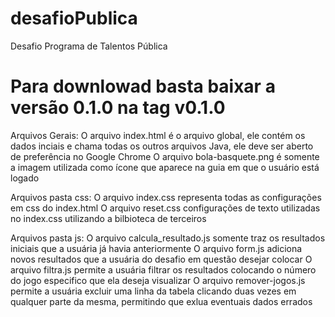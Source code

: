 # desafioPublica
Desafio Programa de Talentos Pública
# Para downlowad basta baixar a versão 0.1.0 na tag v0.1.0
Arquivos Gerais:
O arquivo index.html é o arquivo global, ele contém os dados inciais e chama todas os outros arquivos Java, ele deve ser aberto de preferência no Google Chrome
O arquivo bola-basquete.png é somente a imagem utilizada como ícone que aparece na guia em que o usuário está logado

Arquivos pasta css:
O arquivo index.css representa todas as configurações em css do index.html
O arquivo reset.css configurações de texto utilizadas no index.css utilizando a bilbioteca de terceiros

Arquivos pasta js:
O arquivo calcula_resultado.js somente traz os resultados iniciais que a usuária já havia anteriormente 
O arquivo form.js adiciona novos resultados que a usuária do desafio em questão desejar colocar
O arquivo filtra.js permite a usuária filtrar os resultados colocando o número do jogo especifico que ela deseja visualizar
O arquivo remover-jogos.js permite a usuária excluir uma linha da tabela clicando duas vezes em qualquer parte da mesma, permitindo que exlua eventuais dados errados
